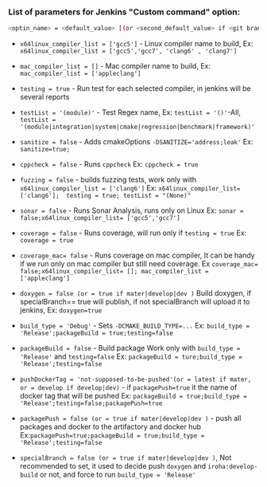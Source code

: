 ### List of parameters for Jenkins "Custom command" option:

```bash
<optin_name> = <default_value> [(or <second_default_value> if <git branch name>)] - <descriptions> Ex: <Example of Use>
```

-  `x64linux_compiler_list = ['gcc5']` - Linux compiler name to build, Ex: `x64linux_compiler_list = ['gcc5','gcc7', 'clang6' , 'clang7']`

-  `mac_compiler_list = []` - Mac compiler name to build, Ex: `mac_compiler_list = ['appleclang']`

-  `testing = true` - Run test for each selected compiler, in jenkins will be several reports
  
-  `testList = '(module)'` - Test Regex name, Ex: `testList = '()'`-All,  `testList = '(module|integration|system|cmake|regression|benchmark|framework)'`

-  `sanitize = false` -  Adds cmakeOptions `-DSANITIZE='address;leak'` Ex: `sanitize=true;`

-  `cppcheck = false` - Runs `cppcheck` Ex: `cppcheck = true`

-  `fuzzing = false`  - builds fuzzing tests, work only with `x64linux_compiler_list = ['clang6']` Ex: `x64linux_compiler_list= ['clang6'];  testing = true; testList = "(None)"`

-  `sonar = false` - Runs Sonar Analysis, runs only on Linux Ex: `sonar = false;x64linux_compiler_list= ['gcc5','gcc7']`

-  `coverage = false` - Runs coverage, will run only if `testing = true`  Ex: `coverage = true`

-  `coverage_mac= false` - Runs coverage on mac compiler, It can be handy if we run only on mac compiler but still need coverage. Ex  `coverage_mac= false;x64linux_compiler_list= []; mac_compiler_list = ['appleclang']`

-  `doxygen = false (or = true if mater|develop|dev )` Build doxygen, if specialBranch== true will publish, if not specialBranch will upload it to jenkins,  Ex: `doxygen=true`

-  `build_type = 'Debug'` - Sets `-DCMAKE_BUILD_TYPE=...` Ex: `build_type = 'Release';packageBuild = true;testing=false`

-  `packageBuild = false`  - Build package Work only with `build_type = 'Release'` and  `testing=false` Ex: `packageBuild = ture;build_type = 'Release';testing=false`

-  `pushDockerTag = 'not-supposed-to-be-pushed'(or = latest if mater, or = develop if develop|dev)` - if `packagePush=true` it the name of docker tag that will be pushed Ex: `packageBuild = true;build_type = 'Release';testing=false;packagePush=true`

-  `packagePush = false (or = true if mater|develop|dev )` - push all packages and docker to the artifactory and docker hub Ex:`packagePush=true;packageBuild = true;build_type = 'Release';testing=false`

-  `specialBranch = false (or = true if mater|develop|dev )`, Not recommended to set, it used to decide push `doxygen` and `iroha:develop-build` or not, and force to run `build_type = 'Release'` 
